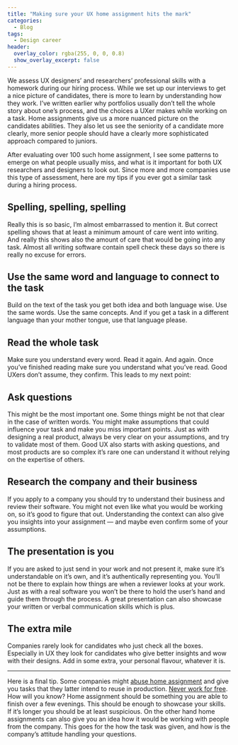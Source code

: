 ```yaml
---
title: "Making sure your UX home assignment hits the mark"
categories:
  - Blog
tags:
  - Design career
header:
  overlay_color: rgba(255, 0, 0, 0.8)
  show_overlay_excerpt: false
---
```


We assess UX designers’ and researchers’ professional skills with a homework during our hiring process. While we set up our interviews to get a nice picture of candidates, there is more to learn by understanding how they work. I’ve written earlier why portfolios usually don’t tell the whole story about one’s process, and the choices a UXer makes while working on a task. Home assignments give us a more nuanced picture on the candidates abilities. They also let us see the seniority of a candidate more clearly, more senior people should have a clearly more sophisticated approach compared to juniors.

After evaluating over 100 such home assignment, I see some patterns to emerge on what people usually miss, and what is it important for both UX researchers and designers to look out. Since more and more companies use this type of assessment, here are my tips if you ever got a similar task during a hiring process.

## Spelling, spelling, spelling

Really this is so basic, I’m almost embarrassed to mention it. But correct spelling shows that at least a minimum amount of care went into writing. And really this shows also the amount of care that would be going into any task. Almost all writing software contain spell check these days so there is really no excuse for errors.

## Use the same word and language to connect to the task

Build on the text of the task you get both idea and both language wise. Use the same words. Use the same concepts. And if you get a task in a different language than your mother tongue, use that language please.

## Read the whole task

Make sure you understand every word. Read it again. And again. Once you’ve finished reading make sure you understand what you’ve read. Good UXers don’t assume, they confirm. This leads to my next point:

## Ask questions

This might be the most important one. Some things might be not that clear in the case of written words. You might make assumptions that could influence your task and make you miss important points. Just as with designing a real product, always be very clear on your assumptions, and try to validate most of them. Good UX also starts with asking questions, and most products are so complex it’s rare one can understand it without relying on the expertise of others.

## Research the company and their business

If you apply to a company you should try to understand their business and review their software. You might not even like what you would be working on, so it’s good to figure that out. Understanding the context can also give you insights into your assignment — and maybe even confirm some of your assumptions.

## The presentation is you

If you are asked to just send in your work and not present it, make sure it’s understandable on it’s own, and it’s authentically representing you. You’ll not be there to explain how things are when a reviewer looks at your work. Just as with a real software you won’t be there to hold the user’s hand and guide them through the process. A great presentation can also showcase your written or verbal communication skills which is plus.

## The extra mile

Companies rarely look for candidates who just check all the boxes. Especially in UX they look for candidates who give better insights and wow with their designs. Add in some extra, your personal flavour, whatever it is.

---

Here is a final tip. Some companies might [abuse home assignment](https://blog.prototypr.io/interviewing-designers-for-gods-sake-don-t-give-them-homework-8b0bd271de0b) and give you tasks that they latter intend to reuse in production. [Never work for free](https://www.youtube.com/watch?v=jVkLVRt6c1U). How will you know? Home assignment should be something you are able to finish over a few evenings. This should be enough to showcase your skills. If it’s longer you should be at least suspicious. On the other hand home assignments can also give you an idea how it would be working with people from the company. This goes for the how the task was given, and how is the company’s attitude handling your questions.
